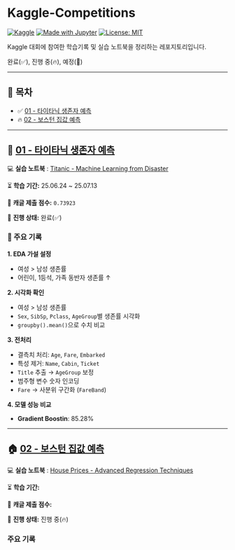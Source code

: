 # Kaggle-Competitions

[![Kaggle](https://img.shields.io/badge/Kaggle-Learn-blue)](https://www.kaggle.com/competitions)
[![Made with Jupyter](https://img.shields.io/badge/Made%20with-Jupyter-orange)]()
[![License: MIT](https://img.shields.io/badge/License-MIT-yellow.svg)](https://opensource.org/licenses/MIT)

Kaggle 대회에 참여한 학습기록 및 실습 노트북을 정리하는 레포지토리입니다.

완료(✅), 진행 중(🔥), 예정(📅)

---

## 📑 목차
- ✅ [01 - 타이타닉 생존자 예측](#-01---타이타닉-생존자-예측)
- 🔥 [02 - 보스턴 집값 예측]()

---

## 🚢 [01 - 타이타닉 생존자 예측](https://www.kaggle.com/competitions/titanic)

💻 **실습 노트북** : [Titanic - Machine Learning from Disaster](https://github.com/every1218/Kaggle-Competitions/tree/main/Titanic%20-%20Machine%20Learning%20from%20Disaster)

⏳ **학습 기간:** 25.06.24 ~ 25.07.13

🏁 **캐글 제출 점수:** `0.73923` 

📝 **진행 상태:** 완료(✅)


### 🧾 주요 기록
**1. EDA 가설 설정**
  - 여성 > 남성 생존률
  - 어린이, 1등석, 가족 동반자 생존률 ↑

**2. 시각화 확인**
  - 여성 > 남성 생존률
  -  `Sex`, `SibSp`, `Pclass`, `AgeGroup`별 생존률 시각화
  - `groupby().mean()`으로 수치 비교

**3. 전처리**
  - 결측치 처리: `Age`, `Fare`, `Embarked`
  - 특성 제거: `Name`, `Cabin`, `Ticket`
  - `Title` 추출 → `AgeGroup` 보정
  - 범주형 변수 숫자 인코딩
  - `Fare` → 사분위 구간화 (`FareBand`)

**4. 모델 성능 비교**
  - **Gradient Boostin**:	85.28%

---


## 🏠 [02 - 보스턴 집값 예측](https://www.kaggle.com/competitions/house-prices-advanced-regression-techniques)

💻 **실습 노트북** : [House Prices - Advanced Regression Techniques]()

⏳ **학습 기간:**

🏁 **캐글 제출 점수:** 

📝 **진행 상태:** 진행 중(🔥)


### 주요 기록 
